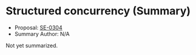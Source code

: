# Structured concurrency (Summary)

* Proposal: [SE-0304](https://github.com/apple/swift-evolution/blob/main/proposals/0304-structured-concurrency.md)
* Summary Author: N/A

Not yet summarized.
